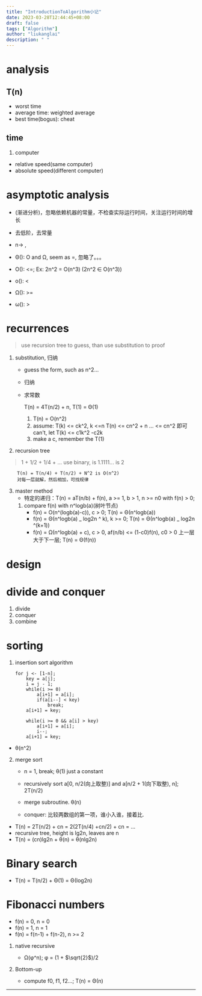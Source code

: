 ```yaml
---
title: "IntroductionToAlgorithm小记"
date: 2023-03-28T12:44:45+08:00
draft: false
tags: ["Algorithm"]
author: "liukanglai"
description: " "
---
```


# analysis

## T(n)

- worst time
- average time: weighted average
- best time(bogus): cheat

## time

1. computer

- relative speed(same computer)
- absolute speed(different computer)

# asymptotic analysis

- (渐进分析)，忽略依赖机器的常量，不检查实际运行时间，关注运行时间的增长
- 去低阶，去常量
- n-> ,

- &Theta;(): O and &Omega;, seem as =, 忽略了。。。
- O(): \<=; Ex: 2n^2 = O(n^3) (2n^2 &in; O(n^3))
- o(): <
- &Omega;(): >=
- &omega;(): >

# recurrences

> use recursion tree to guess, than use substitution to proof

1. substitution, 归纳

   - guess the form, such as n^2...
   - 归纳
   - 求常数

     T(n) = 4T(n/2) + n, T(1) = &Theta;(1)

     1. T(n) = O(n^2)
     2. assume: T(k) <= ck^2, k <=n
        T(n) <= cn^2 + n ... <= cn^2 即可
        can't, let T(k) <= c1k^2 -c2k
     3. make a c, remember the T(1)

2. recursion tree

> 1 + 1/2 + 1/4 + ... use binary, is 1.1111... is 2

        T(n) = T(n/4) + T(n/2) + N^2 is O(n^2)
        对每一层就解，然后相加，可找规律

3. master method
   - 特定的递归：T(n) = aT(n/b) + f(n), a >= 1, b > 1, n >= n0 with f(n) > 0;
   1. compare f(n) with n^logb(a)(树叶节点)
      - f(n) = O(n^(logb(a)-c)), c > 0; T(n) = &Theta;(n^logb(a))
      - f(n) = &Theta;(n^logb(a) _ log2n ^ k), k >= 0; T(n) = &Theta;(n^logb(a) _ log2n ^(k+1))
      - f(n) = &Omega;(n^logb(a) + c), c > 0, af(n/b) <= (1-c0)f(n), c0 > 0 上一层大于下一层; T(n) = &Theta;(f(n))

# design

# divide and conquer

1. divide
2. conquer
3. combine

# sorting

1.  insertion sort algorithm

        for j <- [1-n];
            key = a[j];
            i = j - 1;
            while(i >= 0)
                a[i+1] = a[i];
                if(a[i--] < key)
                    break;
            a[i+1] = key;

            while(i >= 0 && a[i] > key)
                a[i+1] = a[i];
                i--;
            a[i+1] = key;

- &theta;(n^2)

2. merge sort

   - n = 1, break; &theta;(1) just a constant
   - recursively sort a[0, n/2(向上取整)] and a[n/2 + 1(向下取整), n]; 2T(n/2)
   - merge subroutine. &theta;(n)

   - conquer: 比较两数组的第一项，谁小入谁，接着比.

- T(n) = 2T(n/2) + cn = 2(2T(n/4) +cn/2) + cn = ...
- recursive tree, height is lg2n, leaves are n
- T(n) = (cn)lg2n + &theta;(n) = &theta;(nlg2n)

# Binary search

- T(n) = T(n/2) + &Theta;(1) = &Theta;(log2n)

# Fibonacci numbers

- f(n) = 0, n = 0
- f(n) = 1, n = 1
- f(n) = f(n-1) + f(n-2), n >= 2

1. native recursive

   - &Omega;(&phi;^n); &phi; = (1 + $\sqrt{2}$)/2

2. Bottom-up
   - compute f0, f1, f2...; T(n) = &Theta;(n)

---
